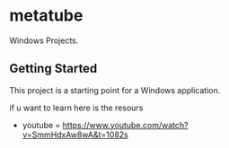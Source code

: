 # metatube

Windows Projects.

## Getting Started

This project is a starting point for a Windows application.

if u want to learn here is the resours 
- youtube = https://www.youtube.com/watch?v=SmmHdxAw8wA&t=1082s
